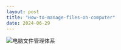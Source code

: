 ```yaml
---
layout: post
title: "How-to-manage-files-on-computer"
date: 2024-06-29
---
```


![电脑文件管理体系](https://cdn.jsdelivr.net/gh/dwgan/PicGo@main/img/202406290207892.png)
